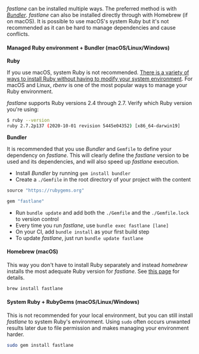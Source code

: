 _fastlane_ can be installed multiple ways. The preferred method is with [_Bundler_](https://bundler.io). _fastlane_ can also be installed directly through with Homebrew (if on macOS). It is possible to use macOS's system Ruby but it's not recommended as it can be hard to manage dependencies and cause conflicts.

#### Managed Ruby environment + Bundler (macOS/Linux/Windows)

**Ruby**

If you use macOS, system Ruby is not recommended. [There is a variety of ways to install Ruby without having to modify your system environment](https://www.ruby-lang.org/en/documentation/installation/#managers). For macOS and Linux, _rbenv_ is one of the most popular ways to manage your Ruby environment.

_fastlane_ supports Ruby versions 2.4 through 2.7. Verify which Ruby version you're using:

```sh
$ ruby --version
ruby 2.7.2p137 (2020-10-01 revision 5445e04352) [x86_64-darwin19]
```

**Bundler**

It is recommended that you use _Bundler_ and `Gemfile` to define your dependency on _fastlane_. This will clearly define the _fastlane_ version to be used and its dependencies, and will also speed up _fastlane_ execution.

- Install _Bundler_ by running `gem install bundler`
- Create a `./Gemfile` in the root directory of your project with the content
```ruby
source "https://rubygems.org"

gem "fastlane"
```
- Run `bundle update` and add both the `./Gemfile` and the `./Gemfile.lock` to version control
- Every time you run _fastlane_, use `bundle exec fastlane [lane]`
- On your CI, add `bundle install` as your first build step
- To update _fastlane_, just run `bundle update fastlane`

#### Homebrew (macOS)

This way you don't have to install Ruby separately and instead _homebrew_ installs the most adequate Ruby version for _fastlane_.
See [this page](https://formulae.brew.sh/formula/fastlane) for details.

```sh
brew install fastlane
```

#### System Ruby + RubyGems (macOS/Linux/Windows)

This is not recommended for your local environment, but you can still install _fastlane_ to system Ruby's environment. Using `sudo` often occurs unwanted results later due to file permission and makes managing your environment harder.

```sh
sudo gem install fastlane
```

